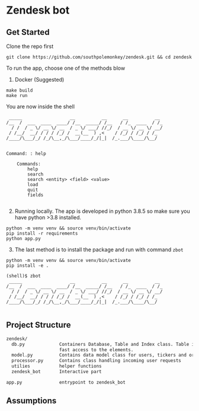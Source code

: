 # Zendesk bot


## Get Started

Clone the repo first 

```
git clone https://github.com/southpolemonkey/zendesk.git && cd zendesk
``` 

To run the app, choose one of the methods blow

1) Docker (Suggested)

```
make build
make run
```
You are now inside the shell 

```
 _____                  __          __      __          __ 
/__  /  ___  ____  ____/ /__  _____/ /__   / /_  ____  / /_
  / /  / _ \/ __ \/ __  / _ \/ ___/ //_/  / __ \/ __ \/ __/
 / /__/  __/ / / / /_/ /  __(__  ) ,<    / /_/ / /_/ / /_  
/____/\___/_/ /_/\__,_/\___/____/_/|_|  /_.___/\____/\__/  
                                                           

Command: : help

    Commands:
        help
        search
        search <entity> <field> <value>
        load
        quit
        fields
    
```

2) Running locally. The app is developed in python 3.8.5 so make sure you have python >3.8 installed. 
```
python -m venv venv && source venv/bin/activate
pip install -r requirements
python app.py
```

3) The last method is to install the package and run with command `zbot`
```
python -m venv venv && source venv/bin/activate
pip install -e .
```

```
(shell)$ zbot 
 _____                  __          __      __          __ 
/__  /  ___  ____  ____/ /__  _____/ /__   / /_  ____  / /_
  / /  / _ \/ __ \/ __  / _ \/ ___/ //_/  / __ \/ __ \/ __/
 / /__/  __/ / / / /_/ /  __(__  ) ,<    / /_/ / /_/ / /_  
/____/\___/_/ /_/\__,_/\___/____/_/|_|  /_.___/\____/\__/  
     
```


## Project Structure

```bash
zendesk/
  db.py             Containers Database, Table and Index class. Table implements index to enable 
                    fast access to the elements. 
  model.py          Contains data model class for users, tickers and organizations
  processor.py      Contains class handling incoming user requests
  utilies           helper functions
  zendesk_bot       Interactive part

app.py              entrypoint to zendesk_bot
```


## Assumptions
